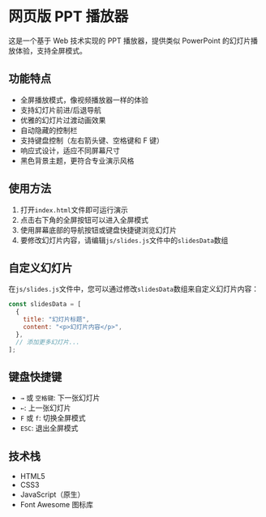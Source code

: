# 网页版 PPT 播放器

这是一个基于 Web 技术实现的 PPT 播放器，提供类似 PowerPoint 的幻灯片播放体验，支持全屏模式。

## 功能特点

- 全屏播放模式，像视频播放器一样的体验
- 支持幻灯片前进/后退导航
- 优雅的幻灯片过渡动画效果
- 自动隐藏的控制栏
- 支持键盘控制（左右箭头键、空格键和 F 键）
- 响应式设计，适应不同屏幕尺寸
- 黑色背景主题，更符合专业演示风格

## 使用方法

1. 打开`index.html`文件即可运行演示
2. 点击右下角的全屏按钮可以进入全屏模式
3. 使用屏幕底部的导航按钮或键盘快捷键浏览幻灯片
4. 要修改幻灯片内容，请编辑`js/slides.js`文件中的`slidesData`数组

## 自定义幻灯片

在`js/slides.js`文件中，您可以通过修改`slidesData`数组来自定义幻灯片内容：

```javascript
const slidesData = [
  {
    title: "幻灯片标题",
    content: "<p>幻灯片内容</p>",
  },
  // 添加更多幻灯片...
];
```

## 键盘快捷键

- `→` 或 `空格键`: 下一张幻灯片
- `←`: 上一张幻灯片
- `F` 或 `f`: 切换全屏模式
- `ESC`: 退出全屏模式

## 技术栈

- HTML5
- CSS3
- JavaScript（原生）
- Font Awesome 图标库
